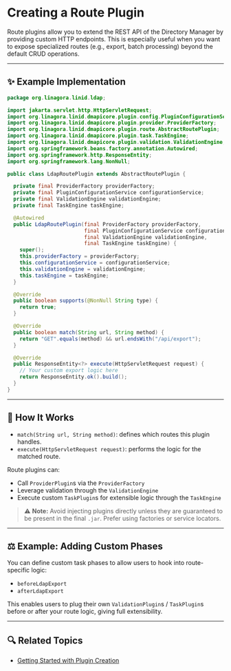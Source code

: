 # Creating a Route Plugin

Route plugins allow you to extend the REST API of the Directory Manager by providing custom HTTP endpoints. This is
especially useful when you want to expose specialized routes (e.g., export, batch processing) beyond the default CRUD
operations.

---

## ✨ Example Implementation

```java
package org.linagora.linid.ldap;

import jakarta.servlet.http.HttpServletRequest;
import org.linagora.linid.dmapicore.plugin.config.PluginConfigurationService;
import org.linagora.linid.dmapicore.plugin.provider.ProviderFactory;
import org.linagora.linid.dmapicore.plugin.route.AbstractRoutePlugin;
import org.linagora.linid.dmapicore.plugin.task.TaskEngine;
import org.linagora.linid.dmapicore.plugin.validation.ValidationEngine;
import org.springframework.beans.factory.annotation.Autowired;
import org.springframework.http.ResponseEntity;
import org.springframework.lang.NonNull;

public class LdapRoutePlugin extends AbstractRoutePlugin {

  private final ProviderFactory providerFactory;
  private final PluginConfigurationService configurationService;
  private final ValidationEngine validationEngine;
  private final TaskEngine taskEngine;

  @Autowired
  public LdapRoutePlugin(final ProviderFactory providerFactory,
                         final PluginConfigurationService configurationService,
                         final ValidationEngine validationEngine,
                         final TaskEngine taskEngine) {
    super();
    this.providerFactory = providerFactory;
    this.configurationService = configurationService;
    this.validationEngine = validationEngine;
    this.taskEngine = taskEngine;
  }

  @Override
  public boolean supports(@NonNull String type) {
    return true;
  }

  @Override
  public boolean match(String url, String method) {
    return "GET".equals(method) && url.endsWith("/api/export");
  }

  @Override
  public ResponseEntity<?> execute(HttpServletRequest request) {
    // Your custom export logic here
    return ResponseEntity.ok().build();
  }
}
```

---

## 🔧 How It Works

* `match(String url, String method)`: defines which routes this plugin handles.
* `execute(HttpServletRequest request)`: performs the logic for the matched route.

Route plugins can:

* Call `ProviderPlugin`s via the `ProviderFactory`
* Leverage validation through the `ValidationEngine`
* Execute custom `TaskPlugin`s for extensible logic through the `TaskEngine`

> ⚠️ **Note:** Avoid injecting plugins directly unless they are guaranteed to be present in the final `.jar`. Prefer
> using factories or service locators.

---

## ⚖️ Example: Adding Custom Phases

You can define custom task phases to allow users to hook into route-specific logic:

- `beforeLdapExport`
- `afterLdapExport`

This enables users to plug their own `ValidationPlugin`s / `TaskPlugin`s before or after your route logic, giving full
extensibility.

---

## 🔍 Related Topics

* [Getting Started with Plugin Creation](./How-to-create-a-plugin.md)
